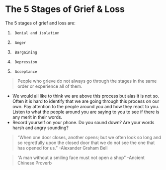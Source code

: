 <!-- TITLE: Stages Of Grief -->
<!-- SUBTITLE: A quick summary on the Stages Of Grief -->

# The 5 Stages of Grief & Loss
The 5 stages of grief and loss are: 

1. 		Denial and isolation
1. 		Anger
1. 		Bargaining
1. 		Depression
1. 		Acceptance 

> People who grieve do not always go through the stages in the same order or experience all of them.
		

-   We would all like to think we are above this process but alas it is not so.
     Often it is hard to identify that we are going through this process on our own.
		 Pay attention to the people around you and how they react to you.
     Listen to what the people around you are saying to you to see if there is any
     merit in their words.
-  Record yourself on your phone.  Do you sound down?  Are your words harsh and angry sounding?

> “When one door closes, another opens; but we often look so long and so regretfully upon the closed door that we do not see the one that has opened for us.” -Alexander Graham Bell

> “A man without a smiling face must not open a shop” -Ancient Chinese Proverb
		 
		